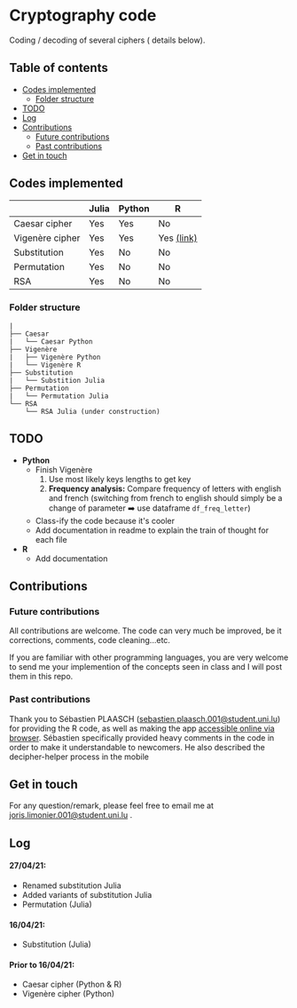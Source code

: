 # Cryptography code

Coding / decoding of several ciphers ( details below).

## Table of contents

- [Codes implemented](#odes-implemented)
  - [Folder structure](#folder-structure)
- [TODO](#todo)
- [Log](#log)
- [Contributions](#contributions)
  - [Future contributions](#future-contributions)
  - [Past contributions](#past-contributions)
- [Get in touch](#get-in-touch)

## Codes implemented

|                 | Julia | Python | R                                                      |
| --------------- | ----- | ------ | ------------------------------------------------------ |
| Caesar cipher   | Yes   | Yes    | No                                                     |
| Vigenère cipher | Yes   | Yes    | Yes [(link)](https://plaaschou.shinyapps.io/Decypher/) |
| Substitution    | Yes   | No     | No                                                     |
| Permutation     | Yes   | No     | No                                                     |
| RSA             | Yes   | No     | No                                                     |

### Folder structure

```
|
├── Caesar
|   └── Caesar Python
├── Vigenère
|   ├── Vigenère Python
|   └── Vigenère R
├── Substitution
|   └── Substition Julia
├── Permutation
|   └── Permutation Julia
└── RSA
    └── RSA Julia (under construction)
```

## TODO

- **Python**
  - Finish Vigenère
    1. Use most likely keys lengths to get key
    2. **Frequency analysis:** Compare frequency of letters with english and french (switching from french to english should simply be a change of parameter :arrow_right: use dataframe `df_freq_letter`)
  - Class-ify the code because it's cooler
  - Add documentation in readme to explain the train of thought for each file
- **R**
  - Add documentation

## Contributions

### Future contributions

All contributions are welcome. The code can very much be improved, be it corrections, comments, code cleaning...etc.

If you are familiar with other programming languages, you are very welcome to send me your implemention of the concepts seen in class and I will post them in this repo.

### Past contributions

Thank you to Sébastien PLAASCH (sebastien.plaasch.001@student.uni.lu) for providing the R code, as well as making the app [accessible online via browser](https://plaaschou.shinyapps.io/Decypher/). Sébastien specifically provided heavy comments in the code in order to make it understandable to newcomers. He also described the decipher-helper process in the mobile

## Get in touch

For any question/remark, please feel free to email me at joris.limonier.001@student.uni.lu .

## Log

#### 27/04/21:

- Renamed substitution Julia
- Added variants of substitution Julia
- Permutation (Julia)

#### 16/04/21:

- Substitution (Julia)

#### Prior to 16/04/21:

- Caesar cipher (Python & R)
- Vigenère cipher (Python)
